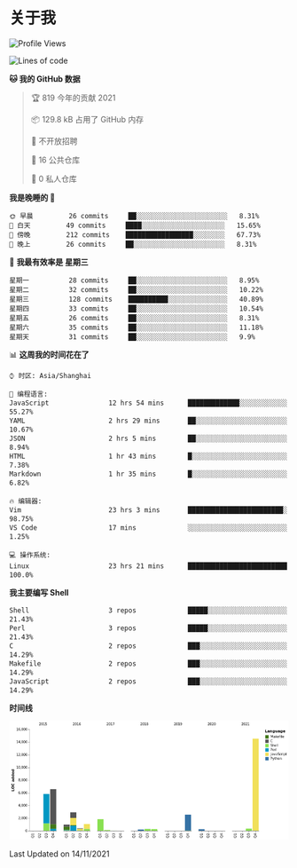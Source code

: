 # 关于我

<!--START_SECTION:waka-->
![Profile Views](http://img.shields.io/badge/%E4%B8%AA%E4%BA%BA%E5%B0%81%E9%9D%A2%E8%A7%82%E7%9C%8B%E6%AC%A1%E6%95%B0-15-blue)

![Lines of code](https://img.shields.io/badge/%E4%BB%8E%E3%80%8C%E4%BD%A0%E5%A5%BD%E4%B8%96%E7%95%8C%E3%80%8D%E6%88%91%E5%B7%B2%E7%BB%8F%E5%86%99%E4%BA%86-38175%20%E8%A1%8C%E4%BB%A3%E7%A0%81-blue)

**🐱 我的 GitHub 数据** 

> 🏆 819 今年的贡献 2021
 > 
> 📦 129.8 kB 占用了 GitHub 内存 
 > 
> 🚫 不开放招聘
 > 
> 📜 16 公共仓库 
 > 
> 🔑 0 私人仓库  
 > 
**我是晚睡的 🦉** 

```text
🌞 早晨         26 commits     ██░░░░░░░░░░░░░░░░░░░░░░░   8.31% 
🌆 白天         49 commits     ████░░░░░░░░░░░░░░░░░░░░░   15.65% 
🌃 傍晚         212 commits    █████████████████░░░░░░░░   67.73% 
🌙 晚上         26 commits     ██░░░░░░░░░░░░░░░░░░░░░░░   8.31%

```
📅 **我最有效率是 星期三** 

```text
星期一          28 commits     ██░░░░░░░░░░░░░░░░░░░░░░░   8.95% 
星期二          32 commits     ██░░░░░░░░░░░░░░░░░░░░░░░   10.22% 
星期三          128 commits    ██████████░░░░░░░░░░░░░░░   40.89% 
星期四          33 commits     ██░░░░░░░░░░░░░░░░░░░░░░░   10.54% 
星期五          26 commits     ██░░░░░░░░░░░░░░░░░░░░░░░   8.31% 
星期六          35 commits     ██░░░░░░░░░░░░░░░░░░░░░░░   11.18% 
星期天          31 commits     ██░░░░░░░░░░░░░░░░░░░░░░░   9.9%

```


📊 **这周我的时间花在了** 

```text
⌚︎ 时区: Asia/Shanghai

💬 编程语言: 
JavaScript               12 hrs 54 mins      █████████████░░░░░░░░░░░░   55.27% 
YAML                     2 hrs 29 mins       ██░░░░░░░░░░░░░░░░░░░░░░░   10.67% 
JSON                     2 hrs 5 mins        ██░░░░░░░░░░░░░░░░░░░░░░░   8.94% 
HTML                     1 hr 43 mins        █░░░░░░░░░░░░░░░░░░░░░░░░   7.38% 
Markdown                 1 hr 35 mins        █░░░░░░░░░░░░░░░░░░░░░░░░   6.82%

🔥 编辑器: 
Vim                      23 hrs 3 mins       ████████████████████████░   98.75% 
VS Code                  17 mins             ░░░░░░░░░░░░░░░░░░░░░░░░░   1.25%

💻 操作系统: 
Linux                    23 hrs 21 mins      █████████████████████████   100.0%

```

**我主要编写 Shell** 

```text
Shell                    3 repos             █████░░░░░░░░░░░░░░░░░░░░   21.43% 
Perl                     3 repos             █████░░░░░░░░░░░░░░░░░░░░   21.43% 
C                        2 repos             ███░░░░░░░░░░░░░░░░░░░░░░   14.29% 
Makefile                 2 repos             ███░░░░░░░░░░░░░░░░░░░░░░   14.29% 
JavaScript               2 repos             ███░░░░░░░░░░░░░░░░░░░░░░   14.29%

```


**时间线**

![Chart not found](https://raw.githubusercontent.com/Arondight/Arondight/master/charts/bar_graph.png) 


 Last Updated on 14/11/2021
<!--END_SECTION:waka-->
